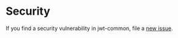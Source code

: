 # Security

If you find a security vulnerability in jwt-common, file a [new issue](https://github.com/lykmapipo/jwt-common/issues).
